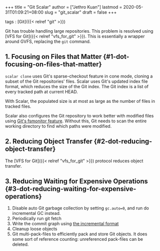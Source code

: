 +++
title = "Git Scalar"
author = ["Jethro Kuan"]
lastmod = 2020-05-31T01:09:21+08:00
slug = "git_scalar"
draft = false
+++

tags
: [Git]({{< relref "git" >}})

Git has trouble handling large repositories. This problem is resolved
using [VFS for Git]({{< relref "vfs_for_git" >}}). This is essentially a wrapper around GVFS,
replacing the `git` command.

## 1. Focusing on Files that Matter {#1-dot-focusing-on-files-that-matter}

`scalar clone` uses Git's sparse-checkout feature in cone mode,
cloning a subset of the Git repositories' files. Scalar uses Git's
updated index file format, which reduces the size of the Git index.
The Git index is a list of every tracked path at current HEAD.

With Scalar, the populated size is at most as large as the number of
files in tracked files.

Scalar also configures the Git repository to work better with modified
files using [Git's fsmonitor feature](https://git-scm.com/docs/githooks#%5Ffsmonitor%5Fwatchman). Without this, Git needs to scan
the entire working directory to find which paths were modified.

## 2. Reducing Object Transfer {#2-dot-reducing-object-transfer}

The [VFS for Git]({{< relref "vfs_for_git" >}}) protocol reduces object transfer.

## 3. Reducing Waiting for Expensive Operations {#3-dot-reducing-waiting-for-expensive-operations}

1.  Disable auto Git garbage collection by setting `gc.auto=0`, and run
    do incremental GC instead.
2.  Periodically run git fetch
3.  Write the commit graph using [the incremental format](https://github.com/git/git/blob/5b0ca878e008e82f91300091e793427205ce3544/Documentation/technical/commit-graph.txt#L139-L319)
4.  Cleanup loose objects
5.  Git multi-pack-files to efficiently pack and store Git objects. It
    does some sort of reference counting: unreferenced pack-files can
    be deleted.

